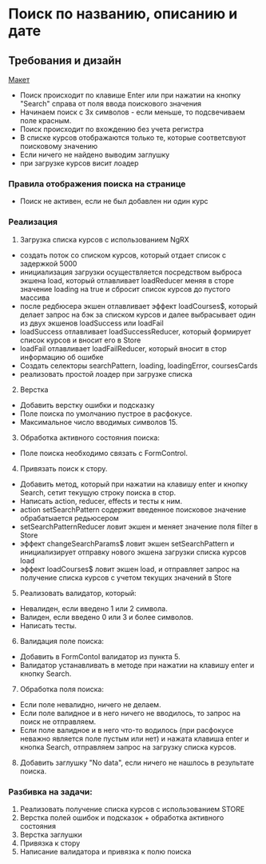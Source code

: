 # Поиск по названию, описанию и дате

## Требования и дизайн

[Макет](https://www.figma.com/file/BSrK8OCCrLWEnLfpB3zEE8/Courses-mockups-(Copy)?type=design&node-id=0-1&mode=design&t=PVzdMwexZuIrQagO-0)

- Поиск происходит по клавише Enter или при нажатии на кнопку "Search" справа от поля ввода поискового значения
- Начинаем поиск с 3х символов - если меньше, то подсвечиваем поле красным.
- Поиск происходит по вхождению без учета регистра
- В списке курсов отображаются только те, которые соответсвуют поисковому значению
- Если ничего не найдено выводим заглушку
- при загрузке курсов висит лоадер


### Правила отображения поиска на странице 

- Поиск не активен, если не был добавлен ни один курс

### Реализация

1. Загрузка списка курсов с использованием NgRX
- создать поток со списком курсов, который отдает список с задержкой 5000
- инициализация загрузки осуществляется посредством выброса экшена load, который отлавливает loadReducer меняя в сторе значение  loading  на true и сбросит список курсов до пустого массива
- после редбюсера экшен отлавливает эффект loadCourses$, который делает запрос на бэк за списком курсов и далее выбрасывает один из двух экшенов loadSuccess или loadFail
- loadSuccess отлавливает loadSuccessReducer, который формирует список курсов и вносит его в Store
- loadFail отлавливает loadFailReducer, который вносит в стор информацию об ошибке
- Создать селекторы searchPattern, loading, loadingError, coursesCards
- реализовать простой лоадер при загрузке списка
2. Верстка
- Добавить верстку ошибки и подсказку
- Поле поиска по умолчанию  пустрое в расфокусе.
- Максимальное число вводимых символов 15.
3. Обработка активного состояния поиска:
- Поле поиска необходимо связать с FormControl.
4. Привязать поиск к стору.
- Добавить метод, который при нажатии на клавишу enter и кнопку Search, сетит текущую строку поиска в стор.
- Написать action, reducer, effects и тесты к ним.
- action setSearchPattern содержит введенное поисковое значение обрабатыается редьюсером
- setSearchPatternReducer ловит экшен и меняет значение поля filter в Store
- эффект changeSearchParams$ ловит экшен setSearchPattern и инициализирует отправку нового экшена загрузки списка курсов load
- эффект loadCourses$ ловит экшен load, и отправляет запрос на получение списка курсов с учетом текущих значений в Store
5. Реализовать валидатор, который:
- Невалиден, если введено 1 или 2 символа.
- Валиден, если введено 0 или 3 и более символов.
- Написать тесты.
6. Валидация поле поиска:
- Добавить в FormContol валидатор из пункта 5.
- Валидатор устанавливать в методе при нажатии на клавишу enter и кнопку Search.
7. Обработка поля поиска:
- Если поле невалидно, ничего не делаем.
- Если поле валидное и в него ничего не вводилось, то запрос на поиск не отправляем.
- Если поле валидное и в него что-то водилось (при расфокусе неважно является поле пустым или нет) и нажата клавиша enter и кнопка Search, отправляем запрос на загрузку списка курсов.
8. Добавить заглушку "No data", если ничего не нашлось в результате поиска.

### Разбивка на задачи:
1. Реализовать получение списка курсов с использованием STORE
2. Верстка полей ошибок и подсказок + обработка активного состояния
3. Верстка заглушки
4. Привязка к стору
5. Написание валидатора и привязка к полю поиска